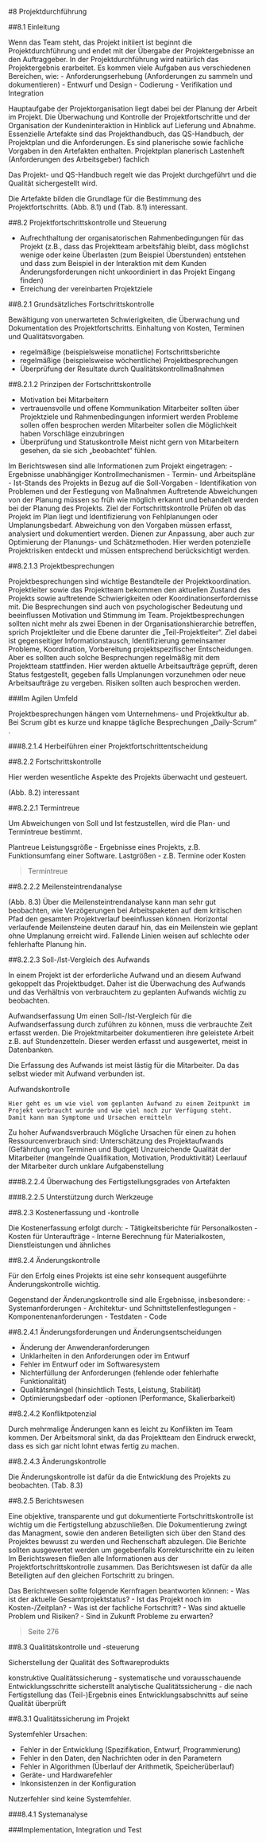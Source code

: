 #8 Projektdurchführung

##8.1 Einleitung

  Wenn das Team steht, das Projekt initiiert ist beginnt die Projektdurchführung und endet mit der Übergabe der Projektergebnisse an den Auftraggeber.
  In der Projektdurchführung wird natürlich das Projektergebnis erarbeitet.
  Es kommen viele Aufgaben aus verschiedenen Bereichen, wie:
    - Anforderungserhebung (Anforderungen zu sammeln und dokumentieren)
    - Entwurf und Design
    - Codierung
    - Verifikation und Integration

  Hauptaufgabe der Projektorganisation liegt dabei bei der Planung der Arbeit im Projekt.
  Die Überwachung und Kontrolle der Projektfortschritte und der Organisation der Kundeninteraktion in Hinblick auf Lieferung und Abnahme.
  Essenzielle Artefakte sind das Projekthandbuch, das QS-Handbuch, der Projektplan und die Anforderungen.
  Es sind planerische sowie fachliche Vorgaben in den Artefakten enthalten.
  Projektplan planerisch
  Lastenheft (Anforderungen des Arbeitsgeber) fachlich

  Das Projekt- und QS-Handbuch regelt wie das Projekt durchgeführt und die Qualität sichergestellt wird.

  Die Artefakte bilden die Grundlage für die Bestimmung des Projektfortschritts.
  (Abb. 8.1) und (Tab. 8.1) interessant.


##8.2 Projektfortschrittskontrolle und Steuerung

  - Aufrechthaltung der organisatorischen Rahmenbedingungen für das Projekt (z.B., dass das Projektteam arbeitsfähig bleibt, dass möglichst wenige oder keine
  Überlasten (zum Beispiel Überstunden) entstehen und dass zum Beispiel in der Interaktion
  mit dem Kunden Änderungsforderungen nicht unkoordiniert in das Projekt Eingang
  finden)
  - Erreichung der vereinbarten Projektziele

##8.2.1 Grundsätzliches Fortschrittskontrolle

  Bewältigung von unerwarteten Schwierigkeiten, die Überwachung und Dokumentation des Projektfortschritts. Einhaltung von Kosten, Terminen und Qualitätsvorgaben.


  - regelmäßige (beispielsweise monatliche) Fortschrittsberichte
  - regelmäßige (beispielsweise wöchentliche) Projektbesprechungen
  - Überprüfung der Resultate durch Qualitätskontrollmaßnahmen

##8.2.1.2 Prinzipen der Fortschrittskontrolle
  - Motivation bei Mitarbeitern
  - vertrauensvolle und offene Kommunikation
  	Mitarbeiter sollten über Projektziele und Rahmenbedingungen informiert werden
  	Probleme sollen offen besprochen werden
  	Mitarbeiter sollen die Möglichkeit haben Vorschläge einzubringen
  - Überprüfung und Statuskontrolle
  Meist nicht gern von Mitarbeitern gesehen, da sie sich „beobachtet“ fühlen.

  Im Berichtswesen sind alle Informationen zum Projekt eingetragen:
  	- Ergebnisse unabhängiger Kontrollmechanismen
    - Termin- und Arbeitspläne
    - Ist-Stands des Projekts in Bezug auf die Soll-Vorgaben
    - Identifikation von Problemen und der Festlegung von Maßnahmen
  Auftretende Abweichungen von der Planung müssen so früh wie möglich erkannt und behandelt werden bei der Planung des Projekts.
  Ziel der Fortschrittskontrolle
  Prüfen ob das Projekt im Plan liegt und Identifizierung von Fehlplanungen oder Umplanungsbedarf.
  Abweichung von den Vorgaben müssen erfasst, analysiert und dokumentiert werden. Dienen zur Anpassung, aber auch zur Optimierung der Planungs- und Schätzmethoden.
  Hier werden potenzielle Projektrisiken entdeckt und müssen entsprechend berücksichtigt werden.




##8.2.1.3 Projektbesprechungen

  Projektbesprechungen sind wichtige Bestandteile der Projektkoordination. Projektleiter sowie das Projektteam bekommen den aktuellen Zustand des Projekts sowie auftretende Schwierigkeiten oder Koordinationserfordernisse mit. Die Besprechungen sind auch von psychologischer Bedeutung und beeinflussen Motivation und Stimmung im Team.
  Projektbesprechungen sollten nicht mehr als zwei Ebenen in der Organisationshierarchie betreffen, sprich Projektleiter und die Ebene darunter die „Teil-Projektleiter“.
  Ziel dabei ist gegenseitiger Informationstausch, Identifizierung gemeinsamer Probleme, Koordination, Vorbereitung projektspezifischer Entscheidungen.
  Aber es sollten auch solche Besprechungen regelmäßig mit dem Projektteam stattfinden.
  Hier werden aktuelle Arbeitsaufträge geprüft, deren Status festgestellt, gegeben falls Umplanungen vorzunehmen oder neue Arbeitsaufträge zu vergeben. Risiken sollten auch besprochen werden.

  ###Im Agilen Umfeld

  Projektbesprechungen hängen vom Unternehmens- und Projektkultur ab.
  Bei Scrum gibt es kurze und knappe tägliche Besprechungen „Daily-Scrum“ .

###8.2.1.4 Herbeiführen einer Projektfortschrittentscheidung


##8.2.2 Fortschrittskontrolle

  Hier werden wesentliche Aspekte des Projekts überwacht und gesteuert.

  (Abb. 8.2) interessant

##8.2.2.1 Termintreue

  Um Abweichungen von Soll und Ist festzustellen, wird die Plan- und Termintreue bestimmt.

  Plantreue
    Leistungsgröße
      - Ergebnisse eines Projekts, z.B. Funktionsumfang einer Software.
    Lastgrößen
      - z.B. Termine oder Kosten

  > Termintreue



##8.2.2.2 Meilensteintrendanalyse

  (Abb. 8.3)
  Über die Meilensteintrendanalyse kann man sehr gut beobachten, wie Verzögerungen bei Arbeitspaketen auf dem kritischen Pfad den gesamten Projektverlauf beeinflussen können.
  Horizontal verlaufende Meilensteine deuten darauf hin, das ein Meilenstein wie geplant ohne Umplanung erreicht wird.
  Fallende Linien weisen auf schlechte oder fehlerhafte Planung hin.




##8.2.2.3 Soll-/Ist-Vergleich des Aufwands

  In einem Projekt ist der erforderliche Aufwand und an diesem Aufwand gekoppelt das Projektbudget.
  Daher ist die Überwachung des Aufwands und das Verhältnis von verbrauchtem zu geplanten Aufwands wichtig zu beobachten.

  Aufwandserfassung
    Um einen Soll-/Ist-Vergleich für die Aufwandserfassung durch zuführen zu können, muss die verbrauchte Zeit erfasst werden.
    Die Projektmitarbeiter dokumentieren ihre geleistete Arbeit z.B. auf Stundenzetteln.
    Dieser werden erfasst und ausgewertet, meist in Datenbanken.

  Die Erfassung des Aufwands ist meist lästig für die Mitarbeiter.
  Da das selbst wieder mit Aufwand verbunden ist.

  Aufwandskontrolle

    Hier geht es um wie viel vom geplanten Aufwand zu einem Zeitpunkt im Projekt verbraucht wurde und wie viel noch zur Verfügung steht.
    Damit kann man Symptome und Ursachen ermitteln

  Zu hoher Aufwandsverbrauch
    Mögliche Ursachen für einen zu hohen Ressourcenverbrauch sind:
      Unterschätzung des Projektaufwands (Gefährdung von Terminen und Budget)
      Unzureichende Qualität der Mitarbeiter (mangelnde Qualifikation, Motivation, Produktivität)
      Leerlauuf der Mitarbeiter durch unklare Aufgabenstellung

###8.2.2.4 Überwachung des Fertigstellungsgrades von Artefakten

###8.2.2.5 Unterstützung durch Werkzeuge


##8.2.3 Kostenerfassung und -kontrolle

  Die Kostenerfassung erfolgt durch:
    - Tätigkeitsberichte für Personalkosten
    - Kosten für Unteraufträge
    - Interne Berechnung für Materialkosten, Dienstleistungen und ähnliches

##8.2.4 Änderungskontrolle

  Für den Erfolg eines Projekts ist eine sehr konsequent ausgeführte Änderungskontrolle wichtig.

  Gegenstand der Änderungskontrolle sind alle Ergebnisse, insbesondere:
    - Systemanforderungen
    - Architektur- und Schnittstellenfestlegungen
    - Komponentenanforderungen
    - Testdaten
    - Code


##8.2.4.1 Änderungsforderungen und Änderungsentscheidungen

  - Änderung der Anwenderanforderungen
  - Unklarheiten in den Anforderungen oder im Entwurf
  - Fehler im Entwurf oder im Softwaresystem
  - Nichterfüllung der Anforderungen (fehlende oder fehlerhafte Funktionalität)
  - Qualitätsmängel (hinsichtlich Tests, Leistung, Stabilität)
  - Optimierungsbedarf oder -optionen (Performance, Skalierbarkeit)

##8.2.4.2 Konfliktpotenzial

  Durch mehrmalige Änderungen kann es leicht zu Konflikten im Team kommen.
  Der Arbeitsmoral sinkt, da das Projektteam den Eindruck erweckt, dass es sich gar nicht lohnt etwas fertig zu machen.

##8.2.4.3 Änderungskontrolle

  Die Änderungskontrolle ist dafür da die Entwicklung des Projekts zu beobachten.
  (Tab. 8.3)

##8.2.5 Berichtswesen

  Eine objektive, transparente und gut dokumentierte Fortschrittskontrolle ist wichtig um die Fertigstellung abzuschließen.
  Die Dokumentierung zwingt das Managment, sowie den anderen Beteiligten sich über den Stand des Projektes bewusst zu werden und Rechenschaft abzulegen.
  Die Berichte sollten ausgewertet werden um gegebenfalls Korrekturschritte ein zu leiten
  Im Berichtswesen fließen alle Informationen aus der Projektfortschrittskontrolle zusammen.
  Das Berichtswesen ist dafür da alle Beteiligten auf den gleichen Fortschritt zu bringen.

  Das Berichtwesen sollte folgende Kernfragen beantworten können:
    - Was ist der aktuelle Gesamtprojektstatus?
    - Ist das Projekt noch im Kosten-/Zeitplan?
    - Was ist der fachliche Fortschritt?
    - Was sind aktuelle Problem und Risiken?
    - Sind in Zukunft Probleme zu erwarten?

> Seite 276

##8.3 Qualitätskontrolle und -steuerung

  Sicherstellung der Qualität des Softwareprodukts

  konstruktive Qualitätssicherung
    - systematische und vorausschauende Entwicklungsschritte sicherstellt
  analytische Qualitätssicherung
    - die nach Fertigstellung das (Teil-)Ergebnis eines Entwicklungsabschnitts auf seine Qualität überprüft

##8.3.1 Qualitätssicherung im Projekt

Systemfehler Ursachen:
  - Fehler in der Entwicklung (Spezifikation, Entwurf, Programmierung)
  - Fehler in den Daten, den Nachrichten oder in den Parametern
  - Fehler in Algorithmen (Überlauf der Arithmetik, Speicherüberlauf)
  - Geräte- und Hardwarefehler
  - Inkonsistenzen in der Konfiguration

  Nutzerfehler sind keine Systemfehler.

###8.4.1 Systemanalyse

###Implementation, Integration und Test
